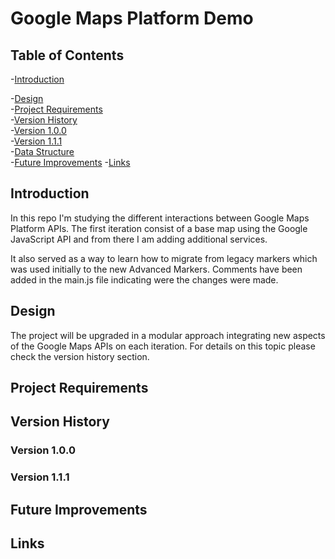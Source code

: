 # Google Maps Platform Demo

## Table of Contents  

-[Introduction](#introduction)

-[Design](#design)  
-[Project Requirements](#project-requirements)  
-[Version History](#version-history)  
  -[Version 1.0.0](#version-100)  
  -[Version 1.1.1](#version-111)  
-[Data Structure](#data-structure)  
-[Future Improvements](#future-improvements)
-[Links](#links)

## Introduction  

In this repo I'm studying the different interactions between Google Maps Platform APIs. The first iteration consist of a base map using the Google JavaScript API and from there I am adding additional services.

It also served as a way to learn how to migrate from legacy markers which was used initially to the new Advanced Markers. Comments have been added in the main.js file indicating were the changes were made.

## Design  

The project will be upgraded in a modular approach integrating new aspects of the Google Maps APIs on each iteration. For details on this topic please check the version history section.

## Project Requirements  

## Version History

### Version  1.0.0

### Version 1.1.1

## Future Improvements

## Links